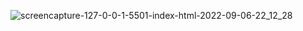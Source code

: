 ![screencapture-127-0-0-1-5501-index-html-2022-09-06-22_12_28](https://user-images.githubusercontent.com/83338805/188720007-ff7f4d26-45c2-4fed-877b-691ebcff3408.png)
